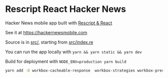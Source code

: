 Rescript React Hacker News
===

Hacker News mobile app built with [Rescript & React](https://rescript-lang.org/docs/react/latest/introduction)

See it at https://hackernewsmobile.com

Source is in [src/](src/), starting from [src/index.re](src/Index.res)

You can run the app locally with `yarn && yarn static && yarn dev`

Build for deployment with `NODE_ENV=production yarn build`


```sh
yarn add -D workbox-cacheable-response  workbox-strategies workbox-precaching workbox-expiration workbox-routing workbox-precaching workbox-routing workbox-webpack-plugin
```

